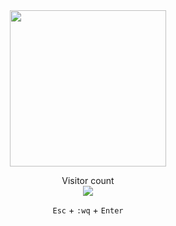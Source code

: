 <div align="center">
  
  <div id="header" align="center">
    <img src="https://media0.giphy.com/media/ptzlRfMuHaGgccUzbh/giphy.gif?cid=ecf05e47qdlqqzbed8jbtdesny6gxqg8s7egjhoz3m34l08d&amp;rid=giphy.gif&amp;ct=s"  style="width: 250px; height: 250px">
  </div>

  <p align="center"> 
      Visitor count<br>
      <img src="https://profile-counter.glitch.me/PopIulian88/count.svg" />
  </p>
   
  `Esc` + `:wq` + `Enter`
     
</div>
